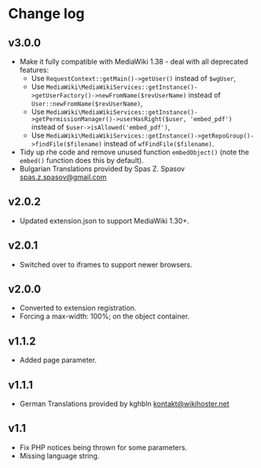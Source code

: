 # Change log

## v3.0.0

* Make it fully compatible with MediaWiki 1.38 - deal with all deprecated features:
  * Use `RequestContext::getMain()->getUser()` instead of `$wgUser`,
  * Use `MediaWiki\MediaWikiServices::getInstance()->getUserFactory()->newFromName($revUserName)` instead of `User::newFromName($revUserName)`,
  * Use `MediaWiki\MediaWikiServices::getInstance()->getPermissionManager()->userHasRight($user, 'embed_pdf')` instead of `$user->isAllowed('embed_pdf')`,
  * Use `MediaWiki\MediaWikiServices::getInstance()->getRepoGroup()->findFile($filename)` instead of `wfFindFile($filename)`.
* Tidy up rhe code and remove unused function `embedObject()` (note the `embed()` function does this by default).
* Bulgarian Translations provided by Spas Z. Spasov <spas.z.spasov@gmail.com>

## v2.0.2

* Updated extension.json to support MediaWiki 1.30+.

## v2.0.1

* Switched over to iframes to support newer browsers.

## v2.0.0

* Converted to extension registration.
* Forcing a max-width: 100%; on the object container.

## v1.1.2

* Added page parameter.

## v1.1.1

* German Translations provided by kghbln <kontakt@wikihoster.net>

## v1.1

* Fix PHP notices being thrown for some parameters.
* Missing language string.

